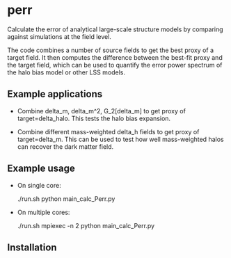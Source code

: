 # perr
Calculate the error of analytical large-scale structure models by comparing against simulations at the field level.


The code combines a number of source fields to get the best proxy of a target field. It then computes the difference between the best-fit proxy and the target field, which can be used to quantify the error power spectrum of the halo bias model or other LSS models. 

Example applications
--------------------

- Combine delta_m, delta_m^2, G_2[delta_m] to get proxy of target=delta_halo. This tests the halo bias expansion.

- Combine different mass-weighted delta_h fields to get proxy of target=delta_m. This can be used to test how well mass-weighted halos can recover the dark matter field.


Example usage
-------------

- On single core:

  ./run.sh python main_calc_Perr.py

- On multiple cores:

  ./run.sh mpiexec -n 2 python main_calc_Perr.py


 Installation
 ------------

